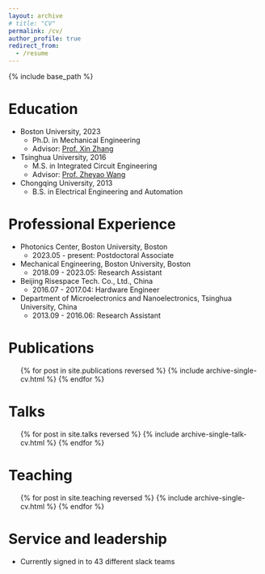 ```yaml
---
layout: archive
# title: "CV"
permalink: /cv/
author_profile: true
redirect_from:
  - /resume
---
```


{% include base_path %}

Education
======
* Boston University, 2023
  * Ph.D. in Mechanical Engineering
  * Advisor: [Prof. Xin Zhang](https://people.bu.edu/xinz/) 
* Tsinghua University, 2016
  * M.S. in Integrated Circuit Engineering
  * Advisor: [Prof. Zheyao Wang](http://main.ime.tsinghua.edu.cn/)
* Chongqing University, 2013
  * B.S. in Electrical Engineering and Automation


Professional Experience
======
* Photonics Center, Boston University, Boston
  * 2023.05 - present: Postdoctoral Associate
* Mechanical Engineering, Boston University, Boston
  * 2018.09 - 2023.05: Research Assistant
* Beijing Risespace Tech. Co., Ltd., China
  * 2016.07 - 2017.04: Hardware Engineer
* Department of Microelectronics and Nanoelectronics, Tsinghua University, China
  * 2013.09 - 2016.06: Research Assistant
  

Publications
======
  <ul>{% for post in site.publications reversed %}
    {% include archive-single-cv.html %}
  {% endfor %}</ul>
  
Talks
======
  <ul>{% for post in site.talks reversed %}
    {% include archive-single-talk-cv.html  %}
  {% endfor %}</ul>
  
Teaching
======
  <ul>{% for post in site.teaching reversed %}
    {% include archive-single-cv.html %}
  {% endfor %}</ul>
  
Service and leadership
======
* Currently signed in to 43 different slack teams
